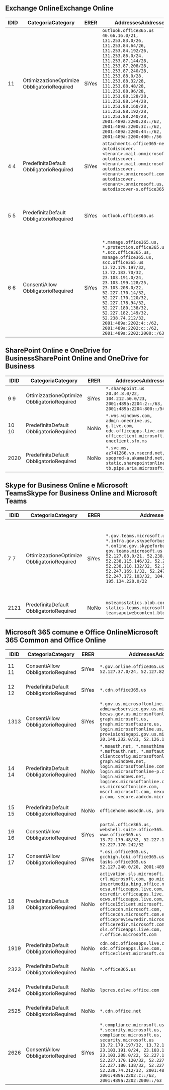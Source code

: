 <!--THIS FILE IS AUTOMATICALLY GENERATED. MANUAL CHANGES WILL BE OVERWRITTEN.-->
<!--Please contact the Office 365 Endpoints team with any questions.-->
<!--USGovGCCHigh endpoints version 2020052800-->
<!--File generated 2020-06-20 14:00:18.2675-->

## <a name="exchange-online"></a><span data-ttu-id="733c8-101">Exchange Online</span><span class="sxs-lookup"><span data-stu-id="733c8-101">Exchange Online</span></span>

<span data-ttu-id="733c8-102">ID</span><span class="sxs-lookup"><span data-stu-id="733c8-102">ID</span></span> | <span data-ttu-id="733c8-103">Categoria</span><span class="sxs-lookup"><span data-stu-id="733c8-103">Category</span></span> | <span data-ttu-id="733c8-104">ER</span><span class="sxs-lookup"><span data-stu-id="733c8-104">ER</span></span> | <span data-ttu-id="733c8-105">Addresses</span><span class="sxs-lookup"><span data-stu-id="733c8-105">Addresses</span></span> | <span data-ttu-id="733c8-106">Porte</span><span class="sxs-lookup"><span data-stu-id="733c8-106">Ports</span></span>
-- | -------------------- | --- | ------------------------------------------------------------------------------------------------------------------------------------------------------------------------------------------------------------------------------------------------------------------------------------------------------------------------------------------------------------------------------------------------------------------------------------------------ | -------------------------------
<span data-ttu-id="733c8-107">1</span><span class="sxs-lookup"><span data-stu-id="733c8-107">1</span></span> | <span data-ttu-id="733c8-108">Ottimizzazione</span><span class="sxs-lookup"><span data-stu-id="733c8-108">Optimize</span></span><BR><span data-ttu-id="733c8-109">Obbligatorio</span><span class="sxs-lookup"><span data-stu-id="733c8-109">Required</span></span> | <span data-ttu-id="733c8-110">Sì</span><span class="sxs-lookup"><span data-stu-id="733c8-110">Yes</span></span> | `outlook.office365.us`<BR>`40.66.16.0/21, 131.253.83.0/26, 131.253.84.64/26, 131.253.84.192/26, 131.253.86.0/24, 131.253.87.144/28, 131.253.87.208/28, 131.253.87.240/28, 131.253.88.0/28, 131.253.88.32/28, 131.253.88.48/28, 131.253.88.96/28, 131.253.88.128/28, 131.253.88.144/28, 131.253.88.160/28, 131.253.88.192/28, 131.253.88.240/28, 2001:489a:2200:28::/62, 2001:489a:2200:3c::/62, 2001:489a:2200:44::/62, 2001:489a:2200:400::/56` | <span data-ttu-id="733c8-111">**TCP:** 443, 80</span><span class="sxs-lookup"><span data-stu-id="733c8-111">**TCP:** 443, 80</span></span>
<span data-ttu-id="733c8-112">4 </span><span class="sxs-lookup"><span data-stu-id="733c8-112">4</span></span> | <span data-ttu-id="733c8-113">Predefinita</span><span class="sxs-lookup"><span data-stu-id="733c8-113">Default</span></span><BR><span data-ttu-id="733c8-114">Obbligatorio</span><span class="sxs-lookup"><span data-stu-id="733c8-114">Required</span></span> | <span data-ttu-id="733c8-115">Sì</span><span class="sxs-lookup"><span data-stu-id="733c8-115">Yes</span></span> | `attachments.office365-net.us, autodiscover.<tenant>.mail.onmicrosoft.com, autodiscover.<tenant>.mail.onmicrosoft.us, autodiscover.<tenant>.onmicrosoft.com, autodiscover.<tenant>.onmicrosoft.us, autodiscover-s.office365.us` | <span data-ttu-id="733c8-116">**TCP:** 443, 80</span><span class="sxs-lookup"><span data-stu-id="733c8-116">**TCP:** 443, 80</span></span>
<span data-ttu-id="733c8-117">5 </span><span class="sxs-lookup"><span data-stu-id="733c8-117">5</span></span> | <span data-ttu-id="733c8-118">Predefinita</span><span class="sxs-lookup"><span data-stu-id="733c8-118">Default</span></span><BR><span data-ttu-id="733c8-119">Obbligatorio</span><span class="sxs-lookup"><span data-stu-id="733c8-119">Required</span></span> | <span data-ttu-id="733c8-120">Sì</span><span class="sxs-lookup"><span data-stu-id="733c8-120">Yes</span></span> | `outlook.office365.us` | <span data-ttu-id="733c8-121">**TCP:** 143, 25, 587, 993, 995</span><span class="sxs-lookup"><span data-stu-id="733c8-121">**TCP:** 143, 25, 587, 993, 995</span></span>
<span data-ttu-id="733c8-122">6 </span><span class="sxs-lookup"><span data-stu-id="733c8-122">6</span></span> | <span data-ttu-id="733c8-123">Consenti</span><span class="sxs-lookup"><span data-stu-id="733c8-123">Allow</span></span><BR><span data-ttu-id="733c8-124">Obbligatorio</span><span class="sxs-lookup"><span data-stu-id="733c8-124">Required</span></span> | <span data-ttu-id="733c8-125">Sì</span><span class="sxs-lookup"><span data-stu-id="733c8-125">Yes</span></span> | `*.manage.office365.us, *.protection.office365.us, *.scc.office365.us, manage.office365.us, scc.office365.us`<BR>`13.72.179.197/32, 13.72.183.70/32, 23.103.191.0/24, 23.103.199.128/25, 23.103.208.0/22, 52.227.170.14/32, 52.227.170.120/32, 52.227.178.94/32, 52.227.180.138/32, 52.227.182.149/32, 52.238.74.212/32, 2001:489a:2202:4::/62, 2001:489a:2202:c::/62, 2001:489a:2202:2000::/63` | <span data-ttu-id="733c8-126">**TCP:** 25, 443</span><span class="sxs-lookup"><span data-stu-id="733c8-126">**TCP:** 25, 443</span></span>

## <a name="sharepoint-online-and-onedrive-for-business"></a><span data-ttu-id="733c8-127">SharePoint Online e OneDrive for Business</span><span class="sxs-lookup"><span data-stu-id="733c8-127">SharePoint Online and OneDrive for Business</span></span>

<span data-ttu-id="733c8-128">ID</span><span class="sxs-lookup"><span data-stu-id="733c8-128">ID</span></span> | <span data-ttu-id="733c8-129">Categoria</span><span class="sxs-lookup"><span data-stu-id="733c8-129">Category</span></span> | <span data-ttu-id="733c8-130">ER</span><span class="sxs-lookup"><span data-stu-id="733c8-130">ER</span></span> | <span data-ttu-id="733c8-131">Addresses</span><span class="sxs-lookup"><span data-stu-id="733c8-131">Addresses</span></span> | <span data-ttu-id="733c8-132">Porte</span><span class="sxs-lookup"><span data-stu-id="733c8-132">Ports</span></span>
-- | -------------------- | --- | ------------------------------------------------------------------------------------------------------------------------- | ----------------
<span data-ttu-id="733c8-133">9 </span><span class="sxs-lookup"><span data-stu-id="733c8-133">9</span></span> | <span data-ttu-id="733c8-134">Ottimizzazione</span><span class="sxs-lookup"><span data-stu-id="733c8-134">Optimize</span></span><BR><span data-ttu-id="733c8-135">Obbligatorio</span><span class="sxs-lookup"><span data-stu-id="733c8-135">Required</span></span> | <span data-ttu-id="733c8-136">Sì</span><span class="sxs-lookup"><span data-stu-id="733c8-136">Yes</span></span> | `*.sharepoint.us`<BR>`20.34.8.0/22, 104.212.50.0/23, 2001:489a:2204:2::/63, 2001:489a:2204:800::/54` | <span data-ttu-id="733c8-137">**TCP:** 443, 80</span><span class="sxs-lookup"><span data-stu-id="733c8-137">**TCP:** 443, 80</span></span>
<span data-ttu-id="733c8-138">10  </span><span class="sxs-lookup"><span data-stu-id="733c8-138">10</span></span> | <span data-ttu-id="733c8-139">Predefinita</span><span class="sxs-lookup"><span data-stu-id="733c8-139">Default</span></span><BR><span data-ttu-id="733c8-140">Obbligatorio</span><span class="sxs-lookup"><span data-stu-id="733c8-140">Required</span></span> | <span data-ttu-id="733c8-141">No</span><span class="sxs-lookup"><span data-stu-id="733c8-141">No</span></span> | `*.wns.windows.com, admin.onedrive.us, g.live.com, odc.officeapps.live.com, officeclient.microsoft.com, oneclient.sfx.ms` | <span data-ttu-id="733c8-142">**TCP:** 443, 80</span><span class="sxs-lookup"><span data-stu-id="733c8-142">**TCP:** 443, 80</span></span>
<span data-ttu-id="733c8-143">20</span><span class="sxs-lookup"><span data-stu-id="733c8-143">20</span></span> | <span data-ttu-id="733c8-144">Predefinita</span><span class="sxs-lookup"><span data-stu-id="733c8-144">Default</span></span><BR><span data-ttu-id="733c8-145">Obbligatorio</span><span class="sxs-lookup"><span data-stu-id="733c8-145">Required</span></span> | <span data-ttu-id="733c8-146">No</span><span class="sxs-lookup"><span data-stu-id="733c8-146">No</span></span> | `*.svc.ms, az741266.vo.msecnd.net, spoprod-a.akamaihd.net, static.sharepointonline.com, tb.pipe.aria.microsoft.com` | <span data-ttu-id="733c8-147">**TCP:** 443, 80</span><span class="sxs-lookup"><span data-stu-id="733c8-147">**TCP:** 443, 80</span></span>

## <a name="skype-for-business-online-and-microsoft-teams"></a><span data-ttu-id="733c8-148">Skype for Business Online e Microsoft Teams</span><span class="sxs-lookup"><span data-stu-id="733c8-148">Skype for Business Online and Microsoft Teams</span></span>

<span data-ttu-id="733c8-149">ID</span><span class="sxs-lookup"><span data-stu-id="733c8-149">ID</span></span> | <span data-ttu-id="733c8-150">Categoria</span><span class="sxs-lookup"><span data-stu-id="733c8-150">Category</span></span> | <span data-ttu-id="733c8-151">ER</span><span class="sxs-lookup"><span data-stu-id="733c8-151">ER</span></span> | <span data-ttu-id="733c8-152">Addresses</span><span class="sxs-lookup"><span data-stu-id="733c8-152">Addresses</span></span> | <span data-ttu-id="733c8-153">Porte</span><span class="sxs-lookup"><span data-stu-id="733c8-153">Ports</span></span>
-- | -------------------- | --- | --------------------------------------------------------------------------------------------------------------------------------------------------------------------------------------------------------------------------------------------------------------------------------------------------------------------------------- | ---------------------------------------------------
<span data-ttu-id="733c8-154">7 </span><span class="sxs-lookup"><span data-stu-id="733c8-154">7</span></span> | <span data-ttu-id="733c8-155">Ottimizzazione</span><span class="sxs-lookup"><span data-stu-id="733c8-155">Optimize</span></span><BR><span data-ttu-id="733c8-156">Obbligatorio</span><span class="sxs-lookup"><span data-stu-id="733c8-156">Required</span></span> | <span data-ttu-id="733c8-157">Sì</span><span class="sxs-lookup"><span data-stu-id="733c8-157">Yes</span></span> | `*.gov.teams.microsoft.us, *.infra.gov.skypeforbusiness.us, *.online.gov.skypeforbusiness.us, gov.teams.microsoft.us`<BR>`52.127.88.0/21, 52.238.114.160/32, 52.238.115.146/32, 52.238.117.171/32, 52.238.118.132/32, 52.247.167.192/32, 52.247.169.1/32, 52.247.172.50/32, 52.247.172.103/32, 104.212.44.0/22, 195.134.228.0/22` | <span data-ttu-id="733c8-158">**TCP:** 443, 80</span><span class="sxs-lookup"><span data-stu-id="733c8-158">**TCP:** 443, 80</span></span><BR><span data-ttu-id="733c8-159">**UDP:** 3478, 3479, 3480, 3481</span><span class="sxs-lookup"><span data-stu-id="733c8-159">**UDP:** 3478, 3479, 3480, 3481</span></span>
<span data-ttu-id="733c8-160"> 21</span><span class="sxs-lookup"><span data-stu-id="733c8-160">21</span></span> | <span data-ttu-id="733c8-161">Predefinita</span><span class="sxs-lookup"><span data-stu-id="733c8-161">Default</span></span><BR><span data-ttu-id="733c8-162">Obbligatorio</span><span class="sxs-lookup"><span data-stu-id="733c8-162">Required</span></span> | <span data-ttu-id="733c8-163">No</span><span class="sxs-lookup"><span data-stu-id="733c8-163">No</span></span> | `msteamsstatics.blob.core.usgovcloudapi.net, statics.teams.microsoft.com, teamsapuiwebcontent.blob.core.usgovcloudapi.net` | <span data-ttu-id="733c8-164">**TCP:** 443</span><span class="sxs-lookup"><span data-stu-id="733c8-164">**TCP:** 443</span></span>

## <a name="microsoft-365-common-and-office-online"></a><span data-ttu-id="733c8-165">Microsoft 365 comune e Office Online</span><span class="sxs-lookup"><span data-stu-id="733c8-165">Microsoft 365 Common and Office Online</span></span>

<span data-ttu-id="733c8-166">ID</span><span class="sxs-lookup"><span data-stu-id="733c8-166">ID</span></span> | <span data-ttu-id="733c8-167">Categoria</span><span class="sxs-lookup"><span data-stu-id="733c8-167">Category</span></span> | <span data-ttu-id="733c8-168">ER</span><span class="sxs-lookup"><span data-stu-id="733c8-168">ER</span></span> | <span data-ttu-id="733c8-169">Addresses</span><span class="sxs-lookup"><span data-stu-id="733c8-169">Addresses</span></span> | <span data-ttu-id="733c8-170">Porte</span><span class="sxs-lookup"><span data-stu-id="733c8-170">Ports</span></span>
-- | ------------------- | --- | ---------------------------------------------------------------------------------------------------------------------------------------------------------------------------------------------------------------------------------------------------------------------------------------------------------------------------------------------------------------------------------------------- | ----------------
<span data-ttu-id="733c8-171">11 </span><span class="sxs-lookup"><span data-stu-id="733c8-171">11</span></span> | <span data-ttu-id="733c8-172">Consenti</span><span class="sxs-lookup"><span data-stu-id="733c8-172">Allow</span></span><BR><span data-ttu-id="733c8-173">Obbligatorio</span><span class="sxs-lookup"><span data-stu-id="733c8-173">Required</span></span> | <span data-ttu-id="733c8-174">Sì</span><span class="sxs-lookup"><span data-stu-id="733c8-174">Yes</span></span> | `*.gov.online.office365.us`<BR>`52.127.37.0/24, 52.127.82.0/23` | <span data-ttu-id="733c8-175">**TCP:** 443</span><span class="sxs-lookup"><span data-stu-id="733c8-175">**TCP:** 443</span></span>
<span data-ttu-id="733c8-176">12 </span><span class="sxs-lookup"><span data-stu-id="733c8-176">12</span></span> | <span data-ttu-id="733c8-177">Predefinita</span><span class="sxs-lookup"><span data-stu-id="733c8-177">Default</span></span><BR><span data-ttu-id="733c8-178">Obbligatorio</span><span class="sxs-lookup"><span data-stu-id="733c8-178">Required</span></span> | <span data-ttu-id="733c8-179">Sì</span><span class="sxs-lookup"><span data-stu-id="733c8-179">Yes</span></span> | `*.cdn.office365.us` | <span data-ttu-id="733c8-180">**TCP:** 443</span><span class="sxs-lookup"><span data-stu-id="733c8-180">**TCP:** 443</span></span>
<span data-ttu-id="733c8-181">13</span><span class="sxs-lookup"><span data-stu-id="733c8-181">13</span></span> | <span data-ttu-id="733c8-182">Consenti</span><span class="sxs-lookup"><span data-stu-id="733c8-182">Allow</span></span><BR><span data-ttu-id="733c8-183">Obbligatorio</span><span class="sxs-lookup"><span data-stu-id="733c8-183">Required</span></span> | <span data-ttu-id="733c8-184">Sì</span><span class="sxs-lookup"><span data-stu-id="733c8-184">Yes</span></span> | `*.gov.us.microsoftonline.com, adminwebservice.gov.us.microsoftonline.com, becws.gov.us.microsoftonline.com, graph.microsoft.us, graph.microsoftazure.us, login.microsoftonline.us, provisioningapi.gov.us.microsoftonline.com`<BR>`20.140.232.0/23, 52.126.194.0/23` | <span data-ttu-id="733c8-185">**TCP:** 443</span><span class="sxs-lookup"><span data-stu-id="733c8-185">**TCP:** 443</span></span>
<span data-ttu-id="733c8-186">14 </span><span class="sxs-lookup"><span data-stu-id="733c8-186">14</span></span> | <span data-ttu-id="733c8-187">Predefinita</span><span class="sxs-lookup"><span data-stu-id="733c8-187">Default</span></span><BR><span data-ttu-id="733c8-188">Obbligatorio</span><span class="sxs-lookup"><span data-stu-id="733c8-188">Required</span></span> | <span data-ttu-id="733c8-189">No</span><span class="sxs-lookup"><span data-stu-id="733c8-189">No</span></span> | `*.msauth.net, *.msauthimages.us, *.msftauth.net, *.msftauthimages.us, clientconfig.microsoftonline-p.net, graph.windows.net, login.microsoftonline.com, login.microsoftonline-p.com, login.windows.net, loginex.microsoftonline.com, login-us.microsoftonline.com, mscrl.microsoft.com, nexus.microsoftonline-p.com, secure.aadcdn.microsoftonline-p.com` | <span data-ttu-id="733c8-190">**TCP:** 443</span><span class="sxs-lookup"><span data-stu-id="733c8-190">**TCP:** 443</span></span>
<span data-ttu-id="733c8-191">15 </span><span class="sxs-lookup"><span data-stu-id="733c8-191">15</span></span> | <span data-ttu-id="733c8-192">Predefinita</span><span class="sxs-lookup"><span data-stu-id="733c8-192">Default</span></span><BR><span data-ttu-id="733c8-193">Obbligatorio</span><span class="sxs-lookup"><span data-stu-id="733c8-193">Required</span></span> | <span data-ttu-id="733c8-194">No</span><span class="sxs-lookup"><span data-stu-id="733c8-194">No</span></span> | `officehome.msocdn.us, prod.msocdn.us` | <span data-ttu-id="733c8-195">**TCP:** 443, 80</span><span class="sxs-lookup"><span data-stu-id="733c8-195">**TCP:** 443, 80</span></span>
<span data-ttu-id="733c8-196">16 </span><span class="sxs-lookup"><span data-stu-id="733c8-196">16</span></span> | <span data-ttu-id="733c8-197">Consenti</span><span class="sxs-lookup"><span data-stu-id="733c8-197">Allow</span></span><BR><span data-ttu-id="733c8-198">Obbligatorio</span><span class="sxs-lookup"><span data-stu-id="733c8-198">Required</span></span> | <span data-ttu-id="733c8-199">Sì</span><span class="sxs-lookup"><span data-stu-id="733c8-199">Yes</span></span> | `portal.office365.us, webshell.suite.office365.us, www.office365.us`<BR>`13.72.179.48/32, 52.227.167.206/32, 52.227.170.242/32` | <span data-ttu-id="733c8-200">**TCP:** 443, 80</span><span class="sxs-lookup"><span data-stu-id="733c8-200">**TCP:** 443, 80</span></span>
<span data-ttu-id="733c8-201">17 </span><span class="sxs-lookup"><span data-stu-id="733c8-201">17</span></span> | <span data-ttu-id="733c8-202">Consenti</span><span class="sxs-lookup"><span data-stu-id="733c8-202">Allow</span></span><BR><span data-ttu-id="733c8-203">Obbligatorio</span><span class="sxs-lookup"><span data-stu-id="733c8-203">Required</span></span> | <span data-ttu-id="733c8-204">Sì</span><span class="sxs-lookup"><span data-stu-id="733c8-204">Yes</span></span> | `*.osi.office365.us, gcchigh.loki.office365.us, tasks.office365.us`<BR>`52.127.240.0/20, 2001:489a:2206::/48` | <span data-ttu-id="733c8-205">**TCP:** 443</span><span class="sxs-lookup"><span data-stu-id="733c8-205">**TCP:** 443</span></span>
<span data-ttu-id="733c8-206">18 </span><span class="sxs-lookup"><span data-stu-id="733c8-206">18</span></span> | <span data-ttu-id="733c8-207">Predefinita</span><span class="sxs-lookup"><span data-stu-id="733c8-207">Default</span></span><BR><span data-ttu-id="733c8-208">Obbligatorio</span><span class="sxs-lookup"><span data-stu-id="733c8-208">Required</span></span> | <span data-ttu-id="733c8-209">No</span><span class="sxs-lookup"><span data-stu-id="733c8-209">No</span></span> | `activation.sls.microsoft.com, crl.microsoft.com, go.microsoft.com, insertmedia.bing.office.net, ocsa.officeapps.live.com, ocsredir.officeapps.live.com, ocws.officeapps.live.com, office15client.microsoft.com, officecdn.microsoft.com, officecdn.microsoft.com.edgesuite.net, officepreviewredir.microsoft.com, officeredir.microsoft.com, ols.officeapps.live.com, r.office.microsoft.com` | <span data-ttu-id="733c8-210">**TCP:** 443, 80</span><span class="sxs-lookup"><span data-stu-id="733c8-210">**TCP:** 443, 80</span></span>
<span data-ttu-id="733c8-211">19</span><span class="sxs-lookup"><span data-stu-id="733c8-211">19</span></span> | <span data-ttu-id="733c8-212">Predefinita</span><span class="sxs-lookup"><span data-stu-id="733c8-212">Default</span></span><BR><span data-ttu-id="733c8-213">Obbligatorio</span><span class="sxs-lookup"><span data-stu-id="733c8-213">Required</span></span> | <span data-ttu-id="733c8-214">No</span><span class="sxs-lookup"><span data-stu-id="733c8-214">No</span></span> | `cdn.odc.officeapps.live.com, odc.officeapps.live.com, officeclient.microsoft.com` | <span data-ttu-id="733c8-215">**TCP:** 443, 80</span><span class="sxs-lookup"><span data-stu-id="733c8-215">**TCP:** 443, 80</span></span>
<span data-ttu-id="733c8-216">23</span><span class="sxs-lookup"><span data-stu-id="733c8-216">23</span></span> | <span data-ttu-id="733c8-217">Predefinita</span><span class="sxs-lookup"><span data-stu-id="733c8-217">Default</span></span><BR><span data-ttu-id="733c8-218">Obbligatorio</span><span class="sxs-lookup"><span data-stu-id="733c8-218">Required</span></span> | <span data-ttu-id="733c8-219">No</span><span class="sxs-lookup"><span data-stu-id="733c8-219">No</span></span> | `*.office365.us` | <span data-ttu-id="733c8-220">**TCP:** 443, 80</span><span class="sxs-lookup"><span data-stu-id="733c8-220">**TCP:** 443, 80</span></span>
<span data-ttu-id="733c8-221">24</span><span class="sxs-lookup"><span data-stu-id="733c8-221">24</span></span> | <span data-ttu-id="733c8-222">Predefinita</span><span class="sxs-lookup"><span data-stu-id="733c8-222">Default</span></span><BR><span data-ttu-id="733c8-223">Obbligatorio</span><span class="sxs-lookup"><span data-stu-id="733c8-223">Required</span></span> | <span data-ttu-id="733c8-224">No</span><span class="sxs-lookup"><span data-stu-id="733c8-224">No</span></span> | `lpcres.delve.office.com` | <span data-ttu-id="733c8-225">**TCP:** 443</span><span class="sxs-lookup"><span data-stu-id="733c8-225">**TCP:** 443</span></span>
<span data-ttu-id="733c8-226">25</span><span class="sxs-lookup"><span data-stu-id="733c8-226">25</span></span> | <span data-ttu-id="733c8-227">Predefinita</span><span class="sxs-lookup"><span data-stu-id="733c8-227">Default</span></span><BR><span data-ttu-id="733c8-228">Obbligatorio</span><span class="sxs-lookup"><span data-stu-id="733c8-228">Required</span></span> | <span data-ttu-id="733c8-229">No</span><span class="sxs-lookup"><span data-stu-id="733c8-229">No</span></span> | `*.cdn.office.net` | <span data-ttu-id="733c8-230">**TCP:** 443</span><span class="sxs-lookup"><span data-stu-id="733c8-230">**TCP:** 443</span></span>
<span data-ttu-id="733c8-231">26</span><span class="sxs-lookup"><span data-stu-id="733c8-231">26</span></span> | <span data-ttu-id="733c8-232">Consenti</span><span class="sxs-lookup"><span data-stu-id="733c8-232">Allow</span></span><BR><span data-ttu-id="733c8-233">Obbligatorio</span><span class="sxs-lookup"><span data-stu-id="733c8-233">Required</span></span> | <span data-ttu-id="733c8-234">Sì</span><span class="sxs-lookup"><span data-stu-id="733c8-234">Yes</span></span> | `*.compliance.microsoft.us, *.security.microsoft.us, compliance.microsoft.us, security.microsoft.us`<BR>`13.72.179.197/32, 13.72.183.70/32, 23.103.191.0/24, 23.103.199.128/25, 23.103.208.0/22, 52.227.170.14/32, 52.227.170.120/32, 52.227.178.94/32, 52.227.180.138/32, 52.227.182.149/32, 52.238.74.212/32, 2001:489a:2202:4::/62, 2001:489a:2202:c::/62, 2001:489a:2202:2000::/63` | <span data-ttu-id="733c8-235">**TCP:** 443, 80</span><span class="sxs-lookup"><span data-stu-id="733c8-235">**TCP:** 443, 80</span></span>
